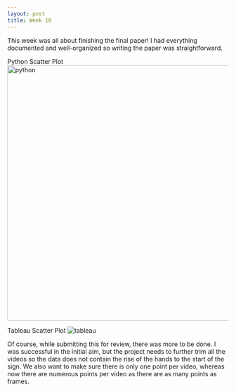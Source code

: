 ```yaml
---
layout: post
title: Week 10
---
```


This week was all about finishing the final paper! I had everything documented and well-organized so writing the paper was straightforward.

Python Scatter Plot
<img width="582" alt="python" src="https://github.com/meglidd/meglidd.github.io/assets/90790383/d7cbe58d-a59f-48c6-ac09-6fbdbbe4bcb6">

Tableau Scatter Plot
![tableau](https://github.com/meglidd/meglidd.github.io/assets/90790383/bcc476e7-af20-4e5d-8ebe-fcdbd5b3627b)

Of course, while submitting this for review, there was more to be done. I was successful in the initial aim, but the project needs to further trim all the videos so the data does not contain the rise of the hands to the start of the sign. We also want to make sure there is only one point per video, whereas now there are numerous points per video as there are as many points as frames.
